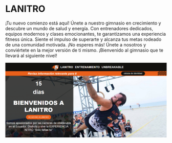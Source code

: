 # LANITRO

¡Tu nuevo comienzo está aquí! Únete a nuestro gimnasio en crecimiento y descubre un mundo de salud y energía. Con entrenadores dedicados, equipos modernos y clases emocionantes, te garantizamos una experiencia fitness única. Siente el impulso de superarte y alcanza tus metas rodeado de una comunidad motivada. ¡No esperes más! Únete a nosotros y conviértete en la mejor versión de ti mismo. ¡Bienvenido al gimnasio que te llevará al siguiente nivel!

!["page"](./assets/page.png)
